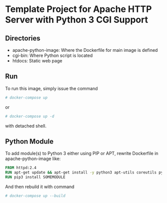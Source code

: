 # Template Project for Apache HTTP Server with Python 3 CGI Support

## Directories
* apache-python-image: Where the Dockerfile for main image is defined
* cgi-bin: Where Python script is located
* htdocs: Static web page

## Run
To run this image, simply issue the command
```bash
# docker-compose up
```
or
```bash
# docker-compose up -d
```
with detached shell.

## Python Module
To add module(s) to Python 3 either using PIP or APT, rewrite Dockerfile in apache-python-image like:
```Dockerfile
FROM httpd:2.4
RUN apt-get update && apt-get install -y python3 apt-utils coreutils python3-pip python3-SOMEMODULE && apt-get upgrade -y
RUN pip3 install SOMEMODULE
```
And then rebuild it with command
```bash
# docker-compose up --build
```

